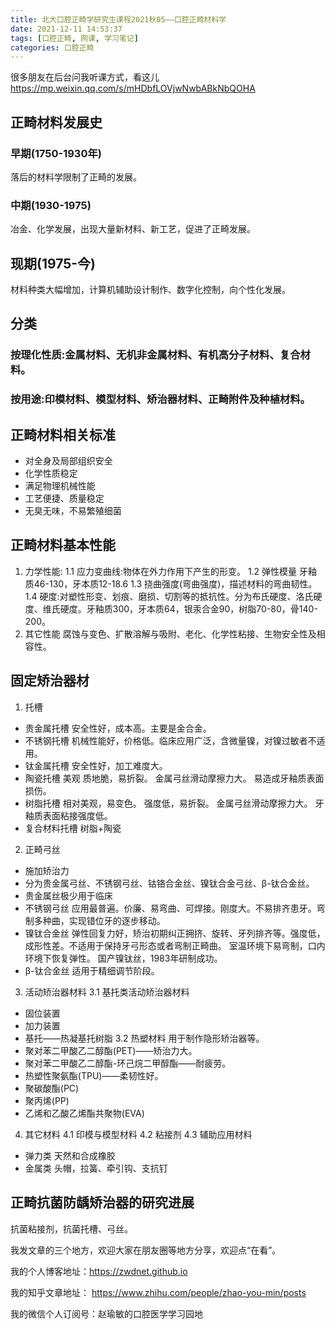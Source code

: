 ```yaml
---
title: 北大口腔正畸学研究生课程2021秋05——口腔正畸材料学
date: 2021-12-11 14:53:37
tags: [口腔正畸, 网课, 学习笔记]
categories: 口腔正畸
---
```

很多朋友在后台问我听课方式，看这儿
https://mp.weixin.qq.com/s/mHDbfLOVjwNwbABkNbQOHA

## 正畸材料发展史
### 早期(1750-1930年)
落后的材料学限制了正畸的发展。
### 中期(1930-1975)
冶金、化学发展，出现大量新材料、新工艺，促进了正畸发展。
## 现期(1975-今)
材料种类大幅增加，计算机辅助设计制作、数字化控制，向个性化发展。

## 分类
### 按理化性质:金属材料、无机非金属材料、有机高分子材料、复合材料。
### 按用途:印模材料、模型材料、矫治器材料、正畸附件及种植材料。

## 正畸材料相关标准
- 对全身及局部组织安全
- 化学性质稳定
- 满足物理机械性能
- 工艺便捷、质量稳定
- 无臭无味，不易繁殖细菌

## 正畸材料基本性能
1. 力学性能:
1.1 应力变曲线:物体在外力作用下产生的形变。
1.2 弹性模量 牙釉质46-130，牙本质12-18.6
1.3 挠曲强度(弯曲强度)，描述材料的弯曲韧性。
1.4 硬度:对塑性形变、划痕、磨损、切割等的抵抗性。分为布氏硬度、洛氏硬度、维氏硬度。牙釉质300，牙本质64，银汞合金90，树脂70-80，骨140-200。
2. 其它性能
腐蚀与变色、扩散溶解与吸附、老化、化学性粘接、生物安全性及相容性。

## 固定矫治器材
1. 托槽
- 贵金属托槽
    安全性好，成本高。主要是金合金。
- 不锈钢托槽
    机械性能好，价格低。临床应用广泛，含微量镍，对镍过敏者不适用。
- 钛金属托槽
     安全性好，加工难度大。
- 陶瓷托槽
     美观
     质地脆，易折裂。
     金属弓丝滑动摩擦力大。
     易造成牙釉质表面损伤。
- 树脂托槽
     相对美观，易变色。
     强度低，易折裂。
     金属弓丝滑动摩擦力大。
     牙釉质表面粘接强度低。
- 复合材料托槽
     树脂+陶瓷
2. 正畸弓丝
- 施加矫治力
- 分为贵金属弓丝、不锈钢弓丝、钴铬合金丝、镍钛合金弓丝、β-钛合金丝。
- 贵金属丝极少用于临床
- 不锈钢弓丝 应用最普遍。价廉、易弯曲、可焊接。刚度大。不易排齐患牙。弯制多种曲，实现错位牙的逐步移动。
- 镍钛合金丝 弹性回复力好，矫治初期纠正拥挤、旋转、牙列排齐等。强度低，成形性差。不适用于保持牙弓形态或者弯制正畸曲。
    室温环境下易弯制，口内环境下恢复弹性。
    国产镍钛丝，1983年研制成功。
- β-钛合金丝 适用于精细调节阶段。
3. 活动矫治器材料
3.1 基托类活动矫治器材料
- 固位装置
- 加力装置
- 基托——热凝基托树脂
3.2 热塑材料
用于制作隐形矫治器等。
- 聚对苯二甲酸乙二醇酯(PET)——矫治力大。
- 聚对苯二甲酸乙二醇酯-环己烷二甲醇酯——耐疲劳。
- 热塑性聚氨酯(TPU)——柔韧性好。
- 聚碳酸酯(PC)
- 聚丙烯(PP)
- 乙烯和乙酸乙烯酯共聚物(EVA)
4. 其它材料
4.1 印模与模型材料
4.2 粘接剂
4.3 辅助应用材料
- 弹力类 天然和合成橡胶
- 金属类 头帽，拉簧、牵引钩、支抗钉

## 正畸抗菌防龋矫治器的研究进展
抗菌粘接剂，抗菌托槽、弓丝。



我发文章的三个地方，欢迎大家在朋友圈等地方分享，欢迎点“在看”。

我的个人博客地址：https://zwdnet.github.io

我的知乎文章地址： https://www.zhihu.com/people/zhao-you-min/posts

我的微信个人订阅号：赵瑜敏的口腔医学学习园地